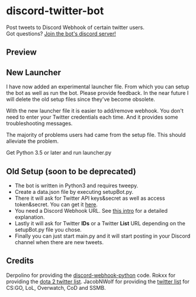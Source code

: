 # discord-twitter-bot
Post tweets to Discord Webhook of certain twitter users.  
Got questions? [Join the bot's discord server!](https://discord.gg/Dkg79tc)

## Preview

## New Launcher

I have now added an experimental launcher file. From which you can setup the bot as well as run the bot. Please provide feedback. In the near future I will delete the old setup files since they've become obsolete.

With the new launcher file it is easier to add/remove webhook. You don't need to enter your Twitter credentials each time. And it provides some troubleshooting messages.

The majority of problems users had came from the setup file. This should alleviate the problem.

Get Python 3.5 or later and run launcher.py

## Old Setup (soon to be deprecated)

* The bot is written in Python3 and requires tweepy.
* Create a data.json file by executing setupBot.py.
* There it will ask for Twitter API keys&secret as well as access token&secret. You can get it [here](https://apps.twitter.com/).
* You need a Discord Webhook URL. See [this intro](https://support.discordapp.com/hc/en-us/articles/228383668-Intro-to-Webhooks) for a detailed explanation.
* Lastly it will ask for Twitter **IDs** or a Twitter **List** URL depending on the setupBot.py file you chose.
* Finally you can just start main.py and it will start posting in your Discord channel when there are new tweets.

## Credits
Derpolino for providing the [discord-webhook-python](https://github.com/Derpolino/discord-webhooks-python) code.
Rokxx for providing the [dota 2 twitter list](https://twitter.com/rokxx/lists/dota-2/members).
JacobNWolf for providing the [twitter list](https://twitter.com/JacobNWolf/lists/) for CS:GO, LoL, Overwatch, CoD and SSMB.